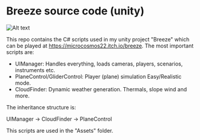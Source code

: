 # Breeze source code (unity)

![Alt text](.Breeze_logo.png)

This repo contains the C# scripts used in my unity project "Breeze" which can be played at https://microcosmos22.itch.io/breeze.
The most important scripts are:

- UIManager: Handles everything, loads cameras, players, scenarios, instruments etc.
- PlaneControl/GliderControl: Player (plane) simulation Easy/Realistic mode.
- CloudFinder: Dynamic weather generation. Thermals, slope wind and more.

The inheritance structure is:

UIManager -> CloudFinder -> PlaneControl

This scripts are used in the "Assets" folder.

